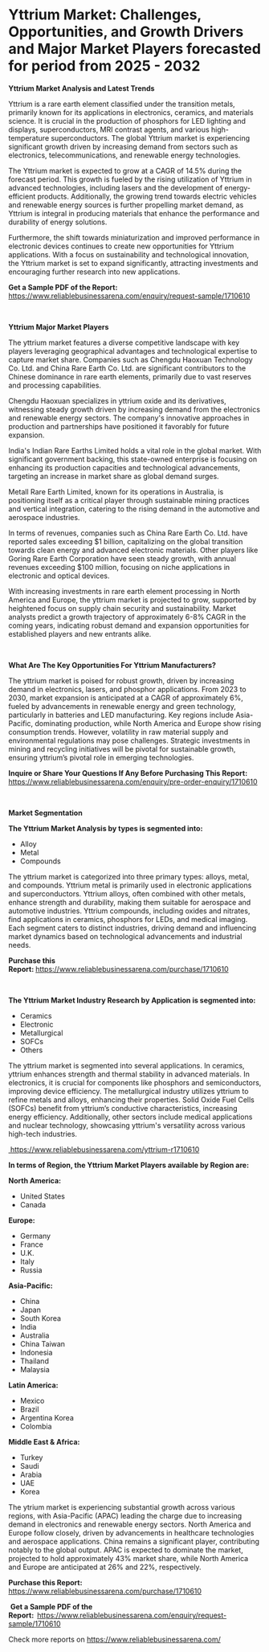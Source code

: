 <p><h1>Yttrium Market: Challenges, Opportunities, and Growth Drivers and Major Market Players forecasted for period from 2025 - 2032</h1></p><p><strong>Yttrium Market Analysis and Latest Trends</strong></p>
<p><p>Yttrium is a rare earth element classified under the transition metals, primarily known for its applications in electronics, ceramics, and materials science. It is crucial in the production of phosphors for LED lighting and displays, superconductors, MRI contrast agents, and various high-temperature superconductors. The global Yttrium market is experiencing significant growth driven by increasing demand from sectors such as electronics, telecommunications, and renewable energy technologies.</p><p>The Yttrium market is expected to grow at a CAGR of 14.5% during the forecast period. This growth is fueled by the rising utilization of Yttrium in advanced technologies, including lasers and the development of energy-efficient products. Additionally, the growing trend towards electric vehicles and renewable energy sources is further propelling market demand, as Yttrium is integral in producing materials that enhance the performance and durability of energy solutions. </p><p>Furthermore, the shift towards miniaturization and improved performance in electronic devices continues to create new opportunities for Yttrium applications. With a focus on sustainability and technological innovation, the Yttrium market is set to expand significantly, attracting investments and encouraging further research into new applications.</p></p>
<p><strong>Get a Sample PDF of the Report:&nbsp;</strong> <a href="https://www.reliablebusinessarena.com/enquiry/request-sample/1710610?utm_campaign=3531&utm_medium=2&utm_source=Github&utm_content=ia&utm_term=27032025&utm_id=yttrium">https://www.reliablebusinessarena.com/enquiry/request-sample/1710610</a></p>
<p>&nbsp;</p>
<p><strong>Yttrium Major Market Players</strong></p>
<p><p>The yttrium market features a diverse competitive landscape with key players leveraging geographical advantages and technological expertise to capture market share. Companies such as Chengdu Haoxuan Technology Co. Ltd. and China Rare Earth Co. Ltd. are significant contributors to the Chinese dominance in rare earth elements, primarily due to vast reserves and processing capabilities.</p><p>Chengdu Haoxuan specializes in yttrium oxide and its derivatives, witnessing steady growth driven by increasing demand from the electronics and renewable energy sectors. The company's innovative approaches in production and partnerships have positioned it favorably for future expansion.</p><p>India's Indian Rare Earths Limited holds a vital role in the global market. With significant government backing, this state-owned enterprise is focusing on enhancing its production capacities and technological advancements, targeting an increase in market share as global demand surges.</p><p>Metall Rare Earth Limited, known for its operations in Australia, is positioning itself as a critical player through sustainable mining practices and vertical integration, catering to the rising demand in the automotive and aerospace industries.</p><p>In terms of revenues, companies such as China Rare Earth Co. Ltd. have reported sales exceeding $1 billion, capitalizing on the global transition towards clean energy and advanced electronic materials. Other players like Goring Rare Earth Corporation have seen steady growth, with annual revenues exceeding $100 million, focusing on niche applications in electronic and optical devices.</p><p>With increasing investments in rare earth element processing in North America and Europe, the yttrium market is projected to grow, supported by heightened focus on supply chain security and sustainability. Market analysts predict a growth trajectory of approximately 6-8% CAGR in the coming years, indicating robust demand and expansion opportunities for established players and new entrants alike.</p></p>
<p>&nbsp;</p>
<p><strong>What Are The Key Opportunities For Yttrium Manufacturers?</strong></p>
<p><p>The yttrium market is poised for robust growth, driven by increasing demand in electronics, lasers, and phosphor applications. From 2023 to 2030, market expansion is anticipated at a CAGR of approximately 6%, fueled by advancements in renewable energy and green technology, particularly in batteries and LED manufacturing. Key regions include Asia-Pacific, dominating production, while North America and Europe show rising consumption trends. However, volatility in raw material supply and environmental regulations may pose challenges. Strategic investments in mining and recycling initiatives will be pivotal for sustainable growth, ensuring yttrium’s pivotal role in emerging technologies.</p></p>
<p><strong>Inquire or Share Your Questions If Any Before Purchasing This Report:</strong> <a href="https://www.reliablebusinessarena.com/enquiry/pre-order-enquiry/1710610?utm_campaign=3531&utm_medium=2&utm_source=Github&utm_content=ia&utm_term=27032025&utm_id=yttrium">https://www.reliablebusinessarena.com/enquiry/pre-order-enquiry/1710610</a></p>
<p>&nbsp;</p>
<p><strong>Market Segmentation</strong></p>
<p><strong>The Yttrium Market Analysis by types is segmented into:</strong></p>
<p><ul><li>Alloy</li><li>Metal</li><li>Compounds</li></ul></p>
<p><p>The yttrium market is categorized into three primary types: alloys, metal, and compounds. Yttrium metal is primarily used in electronic applications and superconductors. Yttrium alloys, often combined with other metals, enhance strength and durability, making them suitable for aerospace and automotive industries. Yttrium compounds, including oxides and nitrates, find applications in ceramics, phosphors for LEDs, and medical imaging. Each segment caters to distinct industries, driving demand and influencing market dynamics based on technological advancements and industrial needs.</p></p>
<p><strong>Purchase this Report:&nbsp;</strong><a href="https://www.reliablebusinessarena.com/purchase/1710610?utm_campaign=3531&utm_medium=2&utm_source=Github&utm_content=ia&utm_term=27032025&utm_id=yttrium">https://www.reliablebusinessarena.com/purchase/1710610</a></p>
<p>&nbsp;</p>
<p><strong>The Yttrium Market Industry Research by Application is segmented into:</strong></p>
<p><ul><li>Ceramics</li><li>Electronic</li><li>Metallurgical</li><li>SOFCs</li><li>Others</li></ul></p>
<p><p>The yttrium market is segmented into several applications. In ceramics, yttrium enhances strength and thermal stability in advanced materials. In electronics, it is crucial for components like phosphors and semiconductors, improving device efficiency. The metallurgical industry utilizes yttrium to refine metals and alloys, enhancing their properties. Solid Oxide Fuel Cells (SOFCs) benefit from yttrium’s conductive characteristics, increasing energy efficiency. Additionally, other sectors include medical applications and nuclear technology, showcasing yttrium's versatility across various high-tech industries.</p></p>
<p><a href="https://www.reliablebusinessarena.com/yttrium-r1710610?utm_campaign=3531&utm_medium=2&utm_source=Github&utm_content=ia&utm_term=27032025&utm_id=yttrium">&nbsp;https://www.reliablebusinessarena.com/yttrium-r1710610</a></p>
<p><strong>In terms of Region, the Yttrium Market Players available by Region are:</strong></p>
<p>
    <p> <strong> North America: </strong>
        <ul>
            <li>United States</li>
            <li>Canada</li>
        </ul>
        </p> 
    <p> <strong> Europe: </strong>
        <ul>
            <li>Germany</li>
            <li>France</li>
            <li>U.K.</li>
            <li>Italy</li>
            <li>Russia</li>
        </ul>
        </p> 
    <p> <strong> Asia-Pacific: </strong>
        <ul>
            <li>China</li>
            <li>Japan</li>
            <li>South Korea</li>
            <li>India</li>
            <li>Australia</li>
            <li>China Taiwan</li>
            <li>Indonesia</li>
            <li>Thailand</li>
            <li>Malaysia</li>
        </ul>
        </p> 
    <p> <strong> Latin America: </strong>
        <ul>
            <li>Mexico</li>
            <li>Brazil</li>
            <li>Argentina Korea</li>
            <li>Colombia</li>
        </ul>
        </p> 
    <p> <strong> Middle East & Africa: </strong>
        <ul>
            <li>Turkey</li>
            <li>Saudi</li>
            <li>Arabia</li>
            <li>UAE</li>
            <li>Korea</li>
        </ul>
    </p>
    </p>
<p><p>The ytrium market is experiencing substantial growth across various regions, with Asia-Pacific (APAC) leading the charge due to increasing demand in electronics and renewable energy sectors. North America and Europe follow closely, driven by advancements in healthcare technologies and aerospace applications. China remains a significant player, contributing notably to the global output. APAC is expected to dominate the market, projected to hold approximately 43% market share, while North America and Europe are anticipated at 26% and 22%, respectively.</p></p>
<p><strong>Purchase this Report: </strong><a href="https://www.reliablebusinessarena.com/purchase/1710610?utm_campaign=3531&utm_medium=2&utm_source=Github&utm_content=ia&utm_term=27032025&utm_id=yttrium">https://www.reliablebusinessarena.com/purchase/1710610</a></p>
<p>&nbsp;<strong>Get a Sample PDF of the Report:&nbsp;&nbsp;</strong><a href="https://www.reliablebusinessarena.com/enquiry/request-sample/1710610?utm_campaign=3531&utm_medium=2&utm_source=Github&utm_content=ia&utm_term=27032025&utm_id=yttrium">https://www.reliablebusinessarena.com/enquiry/request-sample/1710610</a></p>
<p><strong></strong></p>
<p>Check more reports on <a href="https://www.reliablebusinessarena.com/?utm_campaign=3531&utm_medium=2&utm_source=Github&utm_content=ia&utm_term=27032025&utm_id=yttrium">https://www.reliablebusinessarena.com/</a></p>